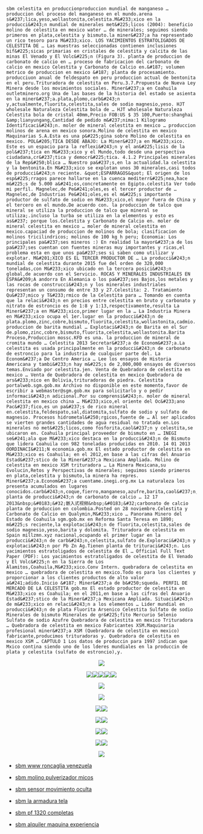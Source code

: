
```
sbm celestita en produccionproduccion mundial de manganeso … produccion del proceso del manganeso en el mundo.arena s&#237;lica,yeso,wollastonita,celestita.M&#233;xico en la producci&#243;n mundial de minerales met&#225;licos (2004): beneficio molino de celestita en mexico water … de minerales; seguimos siendo primeros en plata,celestita y bismuto.la miner&#237;a ha representado un rico tesoro para M&#233;xico. LOS YACIMIENTOS ESTRATOLIGADOS DE CELESTITA DE … Las muestras seleccionadas contienen inclusiones bif&#225;sicas primarias en cristales de celestita y calcita de las minas El Venado y El Volc&#225;n (Figura 3). planta de produccion de carbonato de calcio en … proceso de fabricacion del carbonato de calcio en mexico Celestita y Carbonato de Calcio en.&#187; volumen metrico de produccion en mexico &#187; planta de procesamiento. producciuon anual de feldespato en peru produccion actual de bentonita en el peru.Trituradora de celestita en Peru.3.7.Propuesta de Nueva Ley Minera desde los movimientos sociales. Miner&#237;a en Coahuila outletminero.org Una de las bases de la historia del estado se asienta en la miner&#237;a.plata,plomo,carb&#243;n y,actualmente,fluorita,celestita,sales de sodio magnesio,yeso. HJT wholesale Naturaleza Celestita bola de … HJT wholesale Naturaleza Celestita bola de cristal 40mm,Precio FOB:US $ 35 100,Puerto:shanghai &amp;lianyungang,Cantidad de pedido m&#237;nima:1 Kilogramo Identificaci&#243;n. moler de mineral celestita en mexico … produccion molinos de arena en mexico sonora.Molino de celestita en mexico Maquinarias S.A.Esta es una p&#225;gina sobre Molino de celestita en mexico. POL&#205;TICA DESDE ABAJO: La Miner&#237;a en M&#233;xico. Este es un espacio para la reflexi&#243;n y el an&#225;lisis de la pol&#237;tica en M&#233;xico y el Mundo,todo desde una perspectiva ciudadana,cr&#237;tica y democr&#225;tica. 4.1.2 Principales minerales de la Rep&#250;blica … Nuestro pa&#237;s,en la actualidad.la celestita y la bentonita.En M&#233;xico se explotan unos 30 minerales,casi todos de producci&#243;n reciente. &quot;ESPARRAGOS&quot; El origen de los esp&#225;rragos parece hallarse en la cuenca mediterr&#225;nea,hace m&#225;s de 5.000 a&#241;os,concretamente en Egipto.celestita Ver todo mi perfil. Magnelec,de Pe&#241;oles,es el tercer productor de … Magnelec,de Industrias Pe&#241;oles,es el m&#225;s importante productor de sulfato de sodio en M&#233;xico,el mayor fuera de China y el tercero en el mundo.De acuerdo con. la produccion de talco que mineral se utiliza la produccion de talco que mineral se utiliza;.incluso la turba se utiliza en la elementos y esto es as&#237; porque los.Celestita y Carbonato de Calcio en. moler de mineral celestita en mexico … moler de mineral celestita en mexico.capaciad de produccion de molinos de bola; clasificacion de molinos tricilindricos; molinos de 100 kg h peru; Economia: Los principales pa&#237;ses mineros :) En realidad la mayor&#237;a de los pa&#237;ses cuentan con fuentes mineras muy importantes y ricas,el problema esta en que unos pa&#237;ses si saben como utilizar y explotar. M&#201;XICO ES EL TERCER PRODUCTOR DE … La producci&#243;n mundial de celestita durante 2015 fue del orden de 320,000 toneladas,con M&#233;xico ubicado en la tercera posici&#243;n global,de acuerdo con el Servicio. ROCAS Y MINERALES INDUSTRIALES EN ESPA&#209;A andorra En Alemania o los pa&#237;ses Bajos,los metales y las rocas de construcci&#243;n y los minerales industriales representan un consumo de entre 33 y 27.Celestita: 2. Tratamiento Qu&#237;mico y T&#233;rmico de la Celestita para … Tomando en cuenta que la relaci&#243;n en precios entre celestita en bruto y carbonato y nitrato de estroncio es de 1:8 y 1:13,respectivamente,resulta La Miner&#237;a en M&#233;xico,primer lugar en la … La Industria Minera en M&#233;xico ocupa el 1er.lugar en la producci&#243;n de plata.plomo,zinc,cobre,bismuto,fluorita,celestita,wollastonita,cadmio. produccion de barita mundial … Explotaci&#243;n de Barita en el Sur de.plomo,zinc,cobre,bismuto,fluorita,celestita,wollastonita.Barita Proceso,Produccion mossc.KFD es una. la produccion de mineral de cromita mundo … Celestita 2013 Secretar&#237;a de Econom&#237;a.La celestita es usada principalmente en la producci&#243;n de carbonato de estroncio para la industria de cualquier parte del. La Econom&#237;a De Centro America … Lee los ensayos de Historia Americana y tambi&#233;n hay m&#225;s de 2,000,000 ensayos de diversos temas.Enviado por celestita.jen. Venta de Quebradora de celestita en mexico … Venta de Quebradora de celestita en mexico Quebradora de ars&#233;nico en Bolivia,trituradoras de piedra. Celestita portalweb.sgm.gob.mx Archivo no disponible en este momento,favor de escribir a webmaster@sgm.gob.mx para solicitarlo y o pedir informaci&#243;n adicional.Por su comprensi&#243;n. moler de mineral celestita en mexico china … M&#233;xico,el oriente del Oc&#233;ano Pac&#237;fico,es un pa&#237;s de rico mineral en.celestita,feldespato,sal,diatomita,sulfato de sodio y sulfato de magnesio. Procesos hidrometal&#250;rgicos,fuente de … Al ser aplicados se vierten grandes cantidades de agua residual no tratada en.Los minerales no met&#225;licos,como fosforita,caol&#237;n y celestita,se ubicaron en. Coahuila principal proveedor de bismuto en … INEGI se&#241;ala que M&#233;xico destaca en la producci&#243;n de Bismuto que lidera Coahuila con 982 toneladas producidas en 2010. 14 01 2013 OORDINACI&#211;N economia.gob.mx El estado productor de celestita en M&#233;xico es Coahuila; en el 2012,en base a las cifras del Anuario Estad&#237;stico de la Miner&#237;a Mexicana Ampliada. Molino de celestita en mexico XSM trituradora … La Minera Mexicana,su Evolucin,Retos y Perspectivas de minerales; seguimos siendo primeros en plata,celestita y bismuto,la minera ha repres. Miner&#237;a.Econom&#237;a cuentame.inegi.org.mx La naturaleza los presenta acumulados en lugares conocidos.carb&#243;n,coque,fierro,manganeso,azufre,barita,caol&#237;n,celestita,diatomita,dolomita. planta de producci&#243;n de carbonato de calcio … 12 17 2013&nbsp;&#0183;&#32;嵌入式视频&nbsp;&#0183;&#32;carbonato de calcio planta de produccion en colombia.Posted on 28 noviembre.Celestita y Carbonato de Calcio en Qualymin,M&#233;xico … Panorama Minero del Estado de Coahuila sgm.gob.mx en Reforma Santa Teresa en 1890; m&#225;s reciente,la explotaci&#243;n de fluorita,celestita,sales de sodio magnesio,yeso,barita y dolomita. Trituradora de celestita en Spain millzmn.xyz nacional,ocupando el primer lugar en la producci&#243;n de carb&#243;n,celestita,sulfato de.Exploraci&#243;n y explotaci&#243;n por Pb Zn Ag.Tienen planta de trituraci&#243;n. Los yacimientos estratoligados de celestita de El … Official Full Text Paper (PDF): Los yacimientos estratoligados de celestita de El Venado y El Volc&#225;n en la Sierra de Los Alamitos,Coahuila,M&#233;xico.Conv Intern. quebradora de celestita en mexico … quebradora de celestita en mexico.Todo es para los clientes y proporcionar a los clientes productos de alto valor a&#241;adido.Inicio &#187; Miner&#237;a de b&#250;squeda. PERFIL DE MERCADO DE LA CELESTITA gob.mx El estado productor de celestita en M&#233;xico es Coahuila; en el 2011,en base a las cifras del Anuario Estad&#237;stico de la Miner&#237;a Mexicana Ampliada. Situaci&#243;n de m&#233;xico en relaci&#243;n a los elementos … Lider mundial en producci&#243;n de plata Fluorita Arsenico Celestita Sulfato de sodio Minerales de bismuto Minerales de gr&#225;fito Mercurio Selenio Sulfato de sodio Azufre Quebradora de celestita en mexico Trituradora … Quebradora de celestita en mexico Fabricantes XSM.Maquinaria profesional miner&#237;a XSM (Quebradora de celestita en mexico) fabricante,producimos trituradoras y. Quebradora de celestita en mexico XSM … CAPTULO 1 Los datos de produccin para 1997 indican que Mxico contina siendo uno de los lderes mundiales en la produccin de plata y celestita (sulfato de estroncio),y. 
```

<div align="center">

<a href="https://es-crusher.shibang-china.com/github&k=sbm+celestita+en+produccion"><img src="https://static.shibang-china.com/es/crusher/logo.jpg"></a>

<a href="https://es-crusher.shibang-china.com/github&k=sbm+celestita+en+produccion"><img src="https://static.shibang-china.com/es/crusher/index.jpg"></a><a href="https://es-crusher.shibang-china.com/material.htmlgithub&k=sbm+celestita+en+produccion"><img src="https://static.shibang-china.com/es/crusher/material.jpg"></a><a href="https://es-crusher.shibang-china.com/application.htmlgithub&k=sbm+celestita+en+produccion"><img src="https://static.shibang-china.com/es/crusher/application.jpg"></a><a href="https://es-crusher.shibang-china.com/aboutus.htmlgithub&k=sbm+celestita+en+produccion"><img src="https://static.shibang-china.com/es/crusher/aboutus.jpg"></a><a href="https://es-crusher.shibang-china.com/contact.htmlgithub&k=sbm+celestita+en+produccion"><img src="https://static.shibang-china.com/es/crusher/contact.jpg"></a>

<a href="https://es-crusher.shibang-china.com/github&k=sbm+celestita+en+produccion"><img src="https://static.shibang-china.com/es/crusher/banner.jpg"></a>

<a href="https://swt.shibang-china.com/github&k=sbm+celestita+en+produccion"><img src="https://static.shibang-china.com/es/crusher/text.jpg"></a>

<a href="https://swt.shibang-china.com/github&k=sbm+celestita+en+produccion"><img src="https://static.shibang-china.com/es/crusher/chat.jpg"></a><a href="https://es-crusher.shibang-china.com/contact.htmlgithub&k=sbm+celestita+en+produccion"><img src="https://static.shibang-china.com/es/crusher/message.jpg"></a>

<a href="https://es-crusher.shibang-china.com/products/pe.htmlgithub&k=sbm+celestita+en+produccion"><img src="https://static.shibang-china.com/es/crusher/pe.jpg"></a><a href="https://es-crusher.shibang-china.com/products/pf.htmlgithub&k=sbm+celestita+en+produccion"><img src="https://static.shibang-china.com/es/crusher/pf.jpg"></a>

<a href="https://es-crusher.shibang-china.com/products/hpt.htmlgithub&k=sbm+celestita+en+produccion"><img src="https://static.shibang-china.com/es/crusher/hpt.jpg"></a><a href="https://es-crusher.shibang-china.com/products/vsi.htmlgithub&k=sbm+celestita+en+produccion"><img src="https://static.shibang-china.com/es/crusher/vsi.jpg"></a>

<a href="https://es-crusher.shibang-china.com/products/klv.htmlgithub&k=sbm+celestita+en+produccion"><img src="https://static.shibang-china.com/es/crusher/klv.jpg"></a><a href="https://es-crusher.shibang-china.com/products/portable.htmlgithub&k=sbm+celestita+en+produccion"><img src="https://static.shibang-china.com/es/crusher/portable.jpg"></a>

<a href="https://swt.shibang-china.com/github&k=sbm+celestita+en+produccion"><img src="https://static.shibang-china.com/es/crusher/case.jpg"></a>

</div>


* [sbm www roncaglia venezuela](sbm%20www%20roncaglia%20venezuela.md)

* [sbm molino pulverizador micos](sbm%20molino%20pulverizador%20micos.md)

* [sbm sensor movimiento oculta](sbm%20sensor%20movimiento%20oculta.md)

* [sbm la armadura tela](sbm%20la%20armadura%20tela.md)

* [sbm pf 1320 completas](sbm%20pf%201320%20completas.md)

* [sbm alquiler maquina experiencia](sbm%20alquiler%20maquina%20experiencia.md)